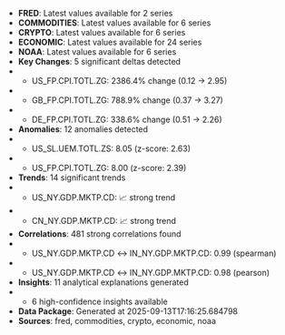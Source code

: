- **FRED**: Latest values available for 2 series
- **COMMODITIES**: Latest values available for 6 series
- **CRYPTO**: Latest values available for 6 series
- **ECONOMIC**: Latest values available for 24 series
- **NOAA**: Latest values available for 6 series
- **Key Changes**: 5 significant deltas detected
-   - US_FP.CPI.TOTL.ZG: 2386.4% change (0.12 -> 2.95)
-   - GB_FP.CPI.TOTL.ZG: 788.9% change (0.37 -> 3.27)
-   - DE_FP.CPI.TOTL.ZG: 338.6% change (0.51 -> 2.26)
- **Anomalies**: 12 anomalies detected
-   - US_SL.UEM.TOTL.ZS: 8.05 (z-score: 2.63)
-   - US_FP.CPI.TOTL.ZG: 8.00 (z-score: 2.39)
- **Trends**: 14 significant trends
-   - US_NY.GDP.MKTP.CD: 📈 strong trend
-   - CN_NY.GDP.MKTP.CD: 📈 strong trend
- **Correlations**: 481 strong correlations found
-   - US_NY.GDP.MKTP.CD ↔ IN_NY.GDP.MKTP.CD: 0.99 (spearman)
-   - US_NY.GDP.MKTP.CD ↔ IN_NY.GDP.MKTP.CD: 0.98 (pearson)
- **Insights**: 11 analytical explanations generated
-   - 6 high-confidence insights available
- **Data Package**: Generated at 2025-09-13T17:16:25.684798
- **Sources**: fred, commodities, crypto, economic, noaa